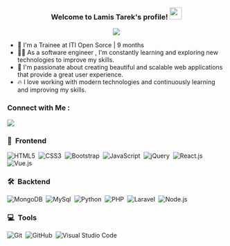 

<h3 align="center">
  Welcome to Lamis Tarek's profile!
  <img src="https://media.giphy.com/media/hvRJCLFzcasrR4ia7z/giphy.gif" width="28">
</h3>

<!-- Typing SVG by DenverCoder1 - https://github.com/DenverCoder1/readme-typing-svg -->
<p align="center">
  <a href="https://github.com/DenverCoder1/readme-typing-svg"><img src="https://readme-typing-svg.herokuapp.com/?lines=Full-stack%20web%20developer;Always%20learning%20new%20things&font=Fira%20Code&center=true&width=440&height=45&color=f75c7e&vCenter=true&size=22"></a>
</p> 

- 🏢 I'm a Trainee at ITI Open Sorce | 9 months
- 👩‍💻 As a software engineer , I'm constantly learning and exploring new technologies to improve my skills.
- 🚀 I'm passionate about creating beautiful and scalable web applications that provide a great user experience.
- 🔥 I love working with modern technologies and continuously learning and improving my skills.

### Connect with Me :

<a href="https://www.linkedin.com/in/lamis-tarek/" target="_blank"><img src="https://img.shields.io/badge/-Lamis%20Tarek-0077B5?style=for-the-badge&logo=Linkedin&logoColor=white"/></a>
### 🎨 &nbsp;Frontend
![HTML5](https://img.shields.io/badge/-HTML5-05122A?style=flat&logo=HTML5)&nbsp;
![CSS3](https://img.shields.io/badge/-CSS3-05122A?style=flat&logo=CSS3&logoColor=1572B6)&nbsp;
![Bootstrap](https://img.shields.io/badge/-Bootstrap-05122A?style=flat&logo=bootstrap&logoColor=563D7C)&nbsp;
![JavaScript](https://img.shields.io/badge/-JavaScript-05122A?style=flat&logo=javascript)&nbsp;
![jQuery](https://img.shields.io/badge/-jQuery-05122A?style=flat&logo=jQuery)&nbsp;
![React.js](https://img.shields.io/badge/-React-05122A?style=flat&logo=react)&nbsp;
![Vue.js](https://img.shields.io/badge/-VueJs-05122A?style=flat&logo=vue.js)&nbsp;

### 🛠 &nbsp;Backtend
![MongoDB](https://img.shields.io/badge/-MongoDB-05122A?style=flat&logo=MongoDB)&nbsp;
![MySql](https://img.shields.io/badge/-MySql-05122A?style=flat&logo=MySql)&nbsp;
![Python](https://img.shields.io/badge/-Python%20-05122A?style=flat&logo=python)&nbsp;
![PHP](https://img.shields.io/badge/-Php-05122A?style=flat&logo=php&logoColor=339933)&nbsp;
![Laravel](https://img.shields.io/badge/-Laravel-05122A?style=flat&logo=laravel&logoColor=339933)&nbsp;
![Node.js](https://img.shields.io/badge/-Node.js-05122A?style=flat&logo=node.js&logoColor=339933)&nbsp;

### 💻 &nbsp;Tools
![Git](https://img.shields.io/badge/-Git-05122A?style=flat&logo=git)&nbsp;
![GitHub](https://img.shields.io/badge/-GitHub-05122A?style=flat&logo=github)&nbsp;
![Visual Studio Code](https://img.shields.io/badge/-Visual%20Studio%20Code-05122A?style=flat&logo=visual-studio-code&logoColor=007ACC)&nbsp;



